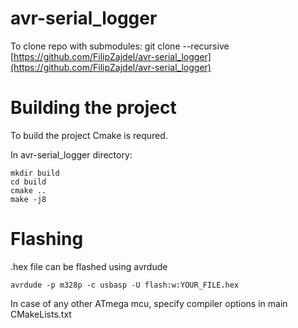 # avr-serial_logger

To clone repo with submodules: git clone --recursive [https://github.com/FilipZajdel/avr-serial_logger](https://github.com/FilipZajdel/avr-serial_logger)

# Building the project

To build the project Cmake is requred.

In avr-serial_logger directory: 
```
mkdir build
cd build
cmake ..
make -j8
```

# Flashing 

.hex file can be flashed using avrdude
```
avrdude -p m328p -c usbasp -U flash:w:YOUR_FILE.hex
```
 
In case of any other ATmega mcu, specify compiler options in main 
   CMakeLists.txt

